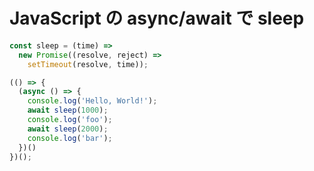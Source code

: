 # JavaScript の async/await で sleep

```javascript
const sleep = (time) =>
  new Promise((resolve, reject) =>
    setTimeout(resolve, time));

(() => {
  (async () => {
    console.log('Hello, World!');
    await sleep(1000);
    console.log('foo');
    await sleep(2000);
    console.log('bar');
  })()
})();
```
